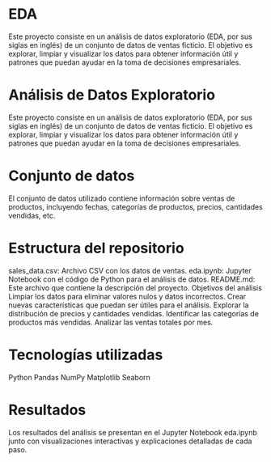 # EDA
Este proyecto consiste en un análisis de datos exploratorio (EDA, por sus siglas en inglés) de un conjunto de datos de ventas ficticio. El objetivo es explorar, limpiar y visualizar los datos para obtener información útil y patrones que puedan ayudar en la toma de decisiones empresariales.

# Análisis de Datos Exploratorio
Este proyecto consiste en un análisis de datos exploratorio (EDA, por sus siglas en inglés) de un conjunto de datos de ventas ficticio. El objetivo es explorar, limpiar y visualizar los datos para obtener información útil y patrones que puedan ayudar en la toma de decisiones empresariales.

# Conjunto de datos
El conjunto de datos utilizado contiene información sobre ventas de productos, incluyendo fechas, categorías de productos, precios, cantidades vendidas, etc.

# Estructura del repositorio
sales_data.csv: Archivo CSV con los datos de ventas.
eda.ipynb: Jupyter Notebook con el código de Python para el análisis de datos.
README.md: Este archivo que contiene la descripción del proyecto.
Objetivos del análisis
Limpiar los datos para eliminar valores nulos y datos incorrectos.
Crear nuevas características que puedan ser útiles para el análisis.
Explorar la distribución de precios y cantidades vendidas.
Identificar las categorías de productos más vendidas.
Analizar las ventas totales por mes.

# Tecnologías utilizadas
Python
Pandas
NumPy
Matplotlib
Seaborn

# Resultados
Los resultados del análisis se presentan en el Jupyter Notebook eda.ipynb junto con visualizaciones interactivas y explicaciones detalladas de cada paso.
